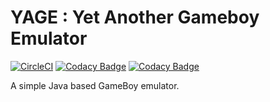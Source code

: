 # YAGE : Yet Another Gameboy Emulator

[![CircleCI](https://circleci.com/gh/Faylixe/yage.svg?style=shield)](https://circleci.com/gh/Faylixe/yage) [![Codacy Badge](https://api.codacy.com/project/badge/Grade/5ca04dca795c40fb8d0a606b9f6d844f)](https://www.codacy.com/app/Faylixe/yage) [![Codacy Badge](https://api.codacy.com/project/badge/Coverage/5ca04dca795c40fb8d0a606b9f6d844f)](https://www.codacy.com/app/Faylixe/yage)

A simple Java based GameBoy emulator.
